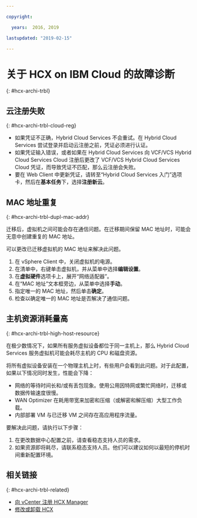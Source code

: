 ```yaml
---

copyright:

  years:  2016, 2019

lastupdated: "2019-02-15"

---
```

# 关于 HCX on IBM Cloud 的故障诊断
{: #hcx-archi-trbl}

## 云注册失败
{: #hcx-archi-trbl-cloud-reg}

* 如果凭证不正确，Hybrid Cloud Services 不会重试。在 Hybrid Cloud Services 尝试登录并启动云注册之前，凭证必须进行认证。
* 如果凭证输入错误，或者如果在 Hybrid Cloud Services 向 VCF/VCS Hybrid Cloud Services Cloud 注册后更改了 VCF/VCS Hybrid Cloud Services Cloud 凭证，而导致凭证不匹配，那么云注册会失败。
* 要在 Web Client 中更新凭证，请转至“Hybrid Cloud Services 入门”选项卡，然后在**基本任务**下，选择**注册新云**。

## MAC 地址重复
{: #hcx-archi-trbl-dupl-mac-addr}

迁移后，虚拟机之间可能会存在通信问题。在迁移期间保留 MAC 地址时，可能会无意中创建重复的 MAC 地址。

可以更改已迁移虚拟机的 MAC 地址来解决此问题。

1. 在 vSphere Client 中，关闭虚拟机的电源。
2. 在清单中，右键单击虚拟机，并从菜单中选择**编辑设置**。
3. 在**虚拟硬件**选项卡上，展开“网络适配器”。
4. 在“MAC 地址”文本框旁边，从菜单中选择**手动**。
5. 指定唯一的 MAC 地址，然后单击**确定**。
6. 检查以确定唯一的 MAC 地址是否解决了通信问题。

## 主机资源消耗量高
{: #hcx-archi-trbl-high-host-resource}

在极少数情况下，如果所有服务虚拟设备都位于同一主机上，那么 Hybrid Cloud Services 服务虚拟机可能会耗尽主机的 CPU 和磁盘资源。

将所有虚拟设备安装在一个物理主机上时，有些用户会看到此问题。对于此配置，如果以下情况同时发生，性能会下降：
* 网络的等待时间长和/或有丢包现象。使用公用因特网或繁忙网络时，迁移或数据传输速度很慢。
* WAN Optimizer 在耗用带宽来加密和压缩（或解密和解压缩）大型工作负载。
* 内部部署 VM 与已迁移 VM 之间存在高应用程序流量。

要解决此问题，请执行以下步骤：

1. 在更改数据中心配置之前，请查看稳态支持人员的需求。
2. 如果资源即将耗尽，请联系稳态支持人员。他们可以建议如何以最短的停机时间重新配置环境。

## 相关链接
{: #hcx-archi-trbl-related}

* [向 vCenter 注册 HCX Manager](/docs/services/vmwaresolutions/archiref/hcx-archi?topic=vmware-solutions-hcx-archi-reg-vcenter)
* [修改或卸载 HCX](/docs/services/vmwaresolutions/archiref/hcx-archi?topic=vmware-solutions-hcx-archi-mod-uninstall)

